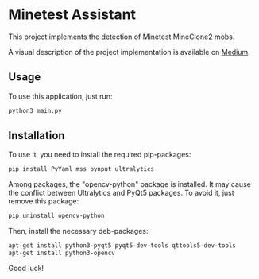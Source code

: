 # Minetest Assistant

This project implements the detection of Minetest MineClone2 mobs.

A visual description of the project implementation is available on [Medium](https://medium.com/@thehemen/minetest-assistant-mob-detection-to-make-game-simple-0090c323f7d1).

## Usage

To use this application, just run:

```sh
python3 main.py
```

## Installation

To use it, you need to install the required pip-packages:

```sh
pip install PyYaml mss pynput ultralytics
```

Among packages, the "opencv-python" package is installed. It may cause the conflict between Ultralytics and PyQt5 packages.
To avoid it, just remove this package:

```sh
pip uninstall opencv-python
```

Then, install the necessary deb-packages:

```sh
apt-get install python3-pyqt5 pyqt5-dev-tools qttools5-dev-tools
apt-get install python3-opencv
```

Good luck!
